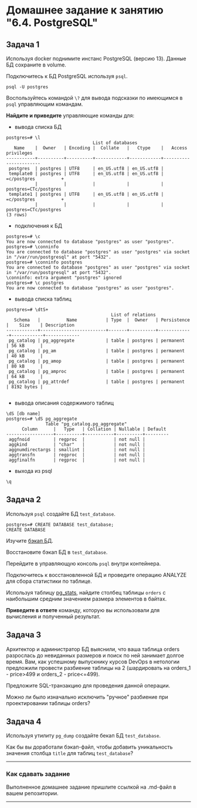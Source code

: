 # Домашнее задание к занятию "6.4. PostgreSQL"

## Задача 1

Используя docker поднимите инстанс PostgreSQL (версию 13). Данные БД сохраните в volume.

Подключитесь к БД PostgreSQL используя `psql`.
```
psql -U postgres
```

Воспользуйтесь командой `\?` для вывода подсказки по имеющимся в `psql` управляющим командам.

**Найдите и приведите** управляющие команды для:
- вывода списка БД
```
postgres=# \l
                                 List of databases
   Name    |  Owner   | Encoding |  Collate   |   Ctype    |   Access privileges
-----------+----------+----------+------------+------------+-----------------------
 postgres  | postgres | UTF8     | en_US.utf8 | en_US.utf8 |
 template0 | postgres | UTF8     | en_US.utf8 | en_US.utf8 | =c/postgres          +
           |          |          |            |            | postgres=CTc/postgres
 template1 | postgres | UTF8     | en_US.utf8 | en_US.utf8 | =c/postgres          +
           |          |          |            |            | postgres=CTc/postgres
(3 rows)

```
- подключения к БД
```
postgres=# \c
You are now connected to database "postgres" as user "postgres".
postgres=# \conninfo
You are connected to database "postgres" as user "postgres" via socket in "/var/run/postgresql" at port "5432".
postgres=# \conninfo postgres
You are connected to database "postgres" as user "postgres" via socket in "/var/run/postgresql" at port "5432".
\conninfo: extra argument "postgres" ignored
postgres=# \c postgres
You are now connected to database "postgres" as user "postgres".

```
- вывода списка таблиц
```
postgres=# \dtS+
                                        List of relations
   Schema   |          Name           | Type  |  Owner   | Persistence |    Size    | Description
------------+-------------------------+-------+----------+-------------+------------+-------------
 pg_catalog | pg_aggregate            | table | postgres | permanent   | 56 kB      |
 pg_catalog | pg_am                   | table | postgres | permanent   | 40 kB      |
 pg_catalog | pg_amop                 | table | postgres | permanent   | 80 kB      |
 pg_catalog | pg_amproc               | table | postgres | permanent   | 64 kB      |
 pg_catalog | pg_attrdef              | table | postgres | permanent   | 8192 bytes |


```
- вывода описания содержимого таблиц
```
\dS [db name]
postgres=# \dS pg_aggregate
               Table "pg_catalog.pg_aggregate"
      Column      |   Type   | Collation | Nullable | Default
------------------+----------+-----------+----------+---------
 aggfnoid         | regproc  |           | not null |
 aggkind          | "char"   |           | not null |
 aggnumdirectargs | smallint |           | not null |
 aggtransfn       | regproc  |           | not null |
 aggfinalfn       | regproc  |           | not null |

```
- выхода из psql
```
\q
```
## Задача 2

Используя `psql` создайте БД `test_database`.
```
postgres=# CREATE DATABASE test_database;
CREATE DATABASE
```

Изучите [бэкап БД](https://github.com/netology-code/virt-homeworks/tree/master/06-db-04-postgresql/test_data).

Восстановите бэкап БД в `test_database`.

Перейдите в управляющую консоль `psql` внутри контейнера.

Подключитесь к восстановленной БД и проведите операцию ANALYZE для сбора статистики по таблице.

Используя таблицу [pg_stats](https://postgrespro.ru/docs/postgresql/12/view-pg-stats), найдите столбец таблицы `orders` 
с наибольшим средним значением размера элементов в байтах.

**Приведите в ответе** команду, которую вы использовали для вычисления и полученный результат.

## Задача 3

Архитектор и администратор БД выяснили, что ваша таблица orders разрослась до невиданных размеров и
поиск по ней занимает долгое время. Вам, как успешному выпускнику курсов DevOps в нетологии предложили
провести разбиение таблицы на 2 (шардировать на orders_1 - price>499 и orders_2 - price<=499).

Предложите SQL-транзакцию для проведения данной операции.

Можно ли было изначально исключить "ручное" разбиение при проектировании таблицы orders?

## Задача 4

Используя утилиту `pg_dump` создайте бекап БД `test_database`.

Как бы вы доработали бэкап-файл, чтобы добавить уникальность значения столбца `title` для таблиц `test_database`?

---

### Как cдавать задание

Выполненное домашнее задание пришлите ссылкой на .md-файл в вашем репозитории.

---
